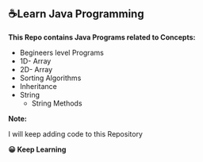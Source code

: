 
## ☕Learn Java Programming
**This Repo contains Java Programs related to Concepts:**
- Begineers level Programs 
- 1D- Array
- 2D- Array
- Sorting Algorithms
- Inheritance
- String
   * String Methods

**Note:**

I will keep adding code to this Repository

**😀 Keep Learning**
